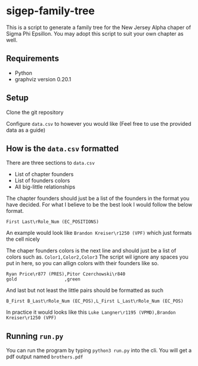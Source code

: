 # sigep-family-tree
This is a script to generate a family tree for the New Jersey Alpha chaper of Sigma Phi Epsillon. You may adopt this script to suit your own chapter as well.

## Requirements
* Python
* graphviz version 0.20.1

## Setup
Clone the git repository

Configure `data.csv` to however you would like (Feel free to use the provided data as a guide)

## How is the `data.csv` formatted
There are three sections to `data.csv`

* List of chapter founders
* List of founders colors
* All big-little relationships

The chapter founders should just be a list of the founders in the format you have decided. For what I believe to be the best look I would follow the below format.

```
First Last\rRole_Num (EC_POSITIONS)
```
An example would look like `Brandon Kreiser\r1250 (VPF)` which just formats the cell nicely

The chaper founders colors is the next line and should just be a list of colors such as. `Color1,Color2,Color3` The script wil ignore any spaces you put in here, so you can allign colors with their founders like so.

```
Ryan Price\r877 (PRES),Pitor Czerchowski\r840
gold                  ,green
```

And last but not least the little pairs should be formatted as such

```
B_First B_Last\rRole_Num (EC_POS),L_First L_Last\rRole_Num (EC_POS)
```

In practice it would looks like this `Luke Langner\r1195 (VPMD),Brandon Kreiser\r1250 (VPF)`

## Running `run.py`
You can run the program by typing `python3 run.py` into the cli. You will get a pdf output named `brothers.pdf`
